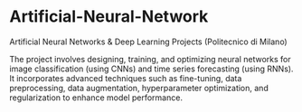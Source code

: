 # Artificial-Neural-Network
Artificial Neural Networks &amp; Deep Learning Projects (Politecnico di Milano)



The project involves designing, training, and optimizing neural networks for image classification (using CNNs) and time series forecasting (using RNNs). 
It incorporates advanced techniques such as fine-tuning, data preprocessing, data augmentation, hyperparameter optimization, and regularization to enhance model performance.
